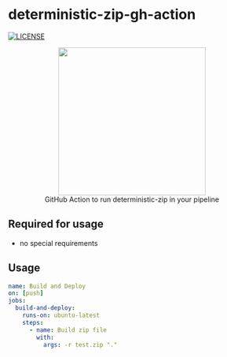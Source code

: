 # deterministic-zip-gh-action

[![LICENSE](https://img.shields.io/github/license/timo-reymann/deterministic-zip-gh-action)](https://github.com/timo-reymann/deterministic-zip-gh-action/blob/main/LICENSE)

<p align="center">
  <img width="300" src="https://avatars.githubusercontent.com/u/54465427?v=4">
  <br />
  GitHub Action to run deterministic-zip in your pipeline
</p>

## Required for usage

- no special requirements

## Usage

```yaml
name: Build and Deploy
on: [push]
jobs:
  build-and-deploy:
    runs-on: ubuntu-latest
    steps:
      - name: Build zip file
        with:
          args: -r test.zip "."
```

